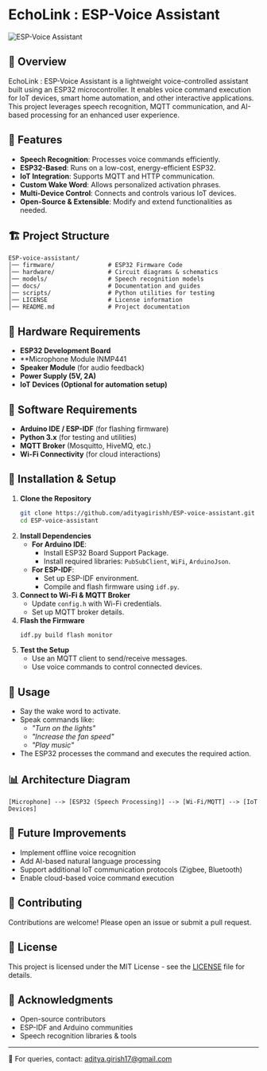 # EchoLink : ESP-Voice Assistant

![ESP-Voice Assistant](https://img.shields.io/badge/ESP32-Voice%20Assistant-blue.svg)

## 📌 Overview
EchoLink : ESP-Voice Assistant is a lightweight voice-controlled assistant built using an ESP32 microcontroller. It enables voice command execution for IoT devices, smart home automation, and other interactive applications. This project leverages speech recognition, MQTT communication, and AI-based processing for an enhanced user experience.

## 🚀 Features
- **Speech Recognition**: Processes voice commands efficiently.
- **ESP32-Based**: Runs on a low-cost, energy-efficient ESP32.
- **IoT Integration**: Supports MQTT and HTTP communication.
- **Custom Wake Word**: Allows personalized activation phrases.
- **Multi-Device Control**: Connects and controls various IoT devices.
- **Open-Source & Extensible**: Modify and extend functionalities as needed.

## 🏗️ Project Structure
```
ESP-voice-assistant/
│── firmware/               # ESP32 Firmware Code
│── hardware/               # Circuit diagrams & schematics
│── models/                 # Speech recognition models
│── docs/                   # Documentation and guides
│── scripts/                # Python utilities for testing
│── LICENSE                 # License information
│── README.md               # Project documentation
```

## 🔧 Hardware Requirements
- **ESP32 Development Board**
- **Microphone Module  INMP441
- **Speaker Module** (for audio feedback)
- **Power Supply (5V, 2A)**
- **IoT Devices (Optional for automation setup)**

## 📜 Software Requirements
- **Arduino IDE / ESP-IDF** (for flashing firmware)
- **Python 3.x** (for testing and utilities)
- **MQTT Broker** (Mosquitto, HiveMQ, etc.)
- **Wi-Fi Connectivity** (for cloud interactions)

## 📖 Installation & Setup
1. **Clone the Repository**
   ```bash
   git clone https://github.com/adityagirishh/ESP-voice-assistant.git
   cd ESP-voice-assistant
   ```
2. **Install Dependencies**
   - **For Arduino IDE**:
     - Install ESP32 Board Support Package.
     - Install required libraries: `PubSubClient`, `WiFi`, `ArduinoJson`.
   - **For ESP-IDF**:
     - Set up ESP-IDF environment.
     - Compile and flash firmware using `idf.py`.
3. **Connect to Wi-Fi & MQTT Broker**
   - Update `config.h` with Wi-Fi credentials.
   - Set up MQTT broker details.
4. **Flash the Firmware**
   ```bash
   idf.py build flash monitor
   ```
5. **Test the Setup**
   - Use an MQTT client to send/receive messages.
   - Use voice commands to control connected devices.

## 🔌 Usage
- Say the wake word to activate.
- Speak commands like:
  - *"Turn on the lights"*
  - *"Increase the fan speed"*
  - *"Play music"*
- The ESP32 processes the command and executes the required action.

## 📊 Architecture Diagram
```text
[Microphone] --> [ESP32 (Speech Processing)] --> [Wi-Fi/MQTT] --> [IoT Devices]
```

## 🚀 Future Improvements
- Implement offline voice recognition
- Add AI-based natural language processing
- Support additional IoT communication protocols (Zigbee, Bluetooth)
- Enable cloud-based voice command execution

## 📝 Contributing
Contributions are welcome! Please open an issue or submit a pull request.

## 📜 License
This project is licensed under the MIT License - see the [LICENSE](LICENSE) file for details.

## 🌟 Acknowledgments
- Open-source contributors
- ESP-IDF and Arduino communities
- Speech recognition libraries & tools

---
📧 For queries, contact: aditya.girish17@gmail.com


